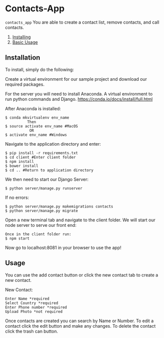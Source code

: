 # Contacts-App

`contacts_app` You are able to create a contact list, remove contacts, and call contacts.

1. [Installing](#installation)
2. [Basic Usage](#usage)

## Installation

To install, simply do the following:

Create a virtual environment for our sample project and download our required packages.

For the server you will need to install Anaconda. A virtual environment to run python commands and Django.
https://conda.io/docs/install/full.html

After Anaconda is installed:
```
$ conda mkvirtualenv env_name
          Then
$ source activate env_name #MacOS
           OR
$ activate env_name #Windows
```

Navigate to the application directory and enter:
```
$ pip install -r requirements.txt
$ cd client #Enter client folder
$ npm install
$ bower install
$ cd .. #Return to application directory
```

We then need to start our Django Server:
```
$ python server/manage.py runserver
```

If no errors:
```
$ python server/manage.py makemigrations contacts
$ python server/manage.py migrate
```

Open a new terminal tab and navigate to the client folder. We will start our node server to serve our front end:
```
Once in the client folder run:
$ npm start
```
Now go to localhost:8081 in your browser to use the app!

## Usage

You can use the add contact button or click the new contact tab to create a new contact.

New Contact:
```
Enter Name *required
Select Country *required
Enter Phone number *required
Upload Photo *not required
```

Once contacts are created you can search by Name or Number.
To edit a contact click the edit button and make any changes.
To delete the contact click the trash can button.
